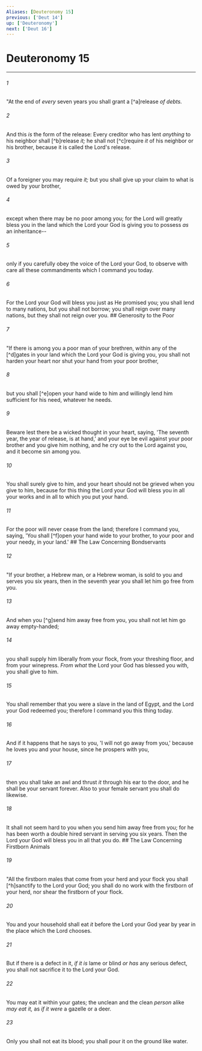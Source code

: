 ```yaml
---
Aliases: [Deuteronomy 15]
previous: ['Deut 14']
up: ['Deuteronomy']
next: ['Deut 16']
---
```

# Deuteronomy 15

***


###### 1 
"At the end of _every_ seven years you shall grant a [^a]release _of debts._ 

###### 2 
And this _is_ the form of the release: Every creditor who has lent _anything_ to his neighbor shall [^b]release _it;_ he shall not [^c]require _it_ of his neighbor or his brother, because it is called the Lord's release. 

###### 3 
Of a foreigner you may require _it;_ but you shall give up your claim to what is owed by your brother, 

###### 4 
except when there may be no poor among you; for the Lord will greatly bless you in the land which the Lord your God is giving you to possess _as_ an inheritance-- 

###### 5 
only if you carefully obey the voice of the Lord your God, to observe with care all these commandments which I command you today. 

###### 6 
For the Lord your God will bless you just as He promised you; you shall lend to many nations, but you shall not borrow; you shall reign over many nations, but they shall not reign over you. ## Generosity to the Poor 

###### 7 
"If there is among you a poor man of your brethren, within any of the [^d]gates in your land which the Lord your God is giving you, you shall not harden your heart nor shut your hand from your poor brother, 

###### 8 
but you shall [^e]open your hand wide to him and willingly lend him sufficient for his need, whatever he needs. 

###### 9 
Beware lest there be a wicked thought in your heart, saying, 'The seventh year, the year of release, is at hand,' and your eye be evil against your poor brother and you give him nothing, and he cry out to the Lord against you, and it become sin among you. 

###### 10 
You shall surely give to him, and your heart should not be grieved when you give to him, because for this thing the Lord your God will bless you in all your works and in all to which you put your hand. 

###### 11 
For the poor will never cease from the land; therefore I command you, saying, 'You shall [^f]open your hand wide to your brother, to your poor and your needy, in your land.' ## The Law Concerning Bondservants 

###### 12 
"If your brother, a Hebrew man, or a Hebrew woman, is sold to you and serves you six years, then in the seventh year you shall let him go free from you. 

###### 13 
And when you [^g]send him away free from you, you shall not let him go away empty-handed; 

###### 14 
you shall supply him liberally from your flock, from your threshing floor, and from your winepress. _From what_ the Lord your God has blessed you with, you shall give to him. 

###### 15 
You shall remember that you were a slave in the land of Egypt, and the Lord your God redeemed you; therefore I command you this thing today. 

###### 16 
And if it happens that he says to you, 'I will not go away from you,' because he loves you and your house, since he prospers with you, 

###### 17 
then you shall take an awl and thrust _it_ through his ear to the door, and he shall be your servant forever. Also to your female servant you shall do likewise. 

###### 18 
It shall not seem hard to you when you send him away free from you; for he has been worth a double hired servant in serving you six years. Then the Lord your God will bless you in all that you do. ## The Law Concerning Firstborn Animals 

###### 19 
"All the firstborn males that come from your herd and your flock you shall [^h]sanctify to the Lord your God; you shall do no work with the firstborn of your herd, nor shear the firstborn of your flock. 

###### 20 
You and your household shall eat _it_ before the Lord your God year by year in the place which the Lord chooses. 

###### 21 
But if there is a defect in it, _if it is_ lame or blind _or has_ any serious defect, you shall not sacrifice it to the Lord your God. 

###### 22 
You may eat it within your gates; the unclean and the clean _person_ alike _may eat it,_ as _if it were_ a gazelle or a deer. 

###### 23 
Only you shall not eat its blood; you shall pour it on the ground like water.

